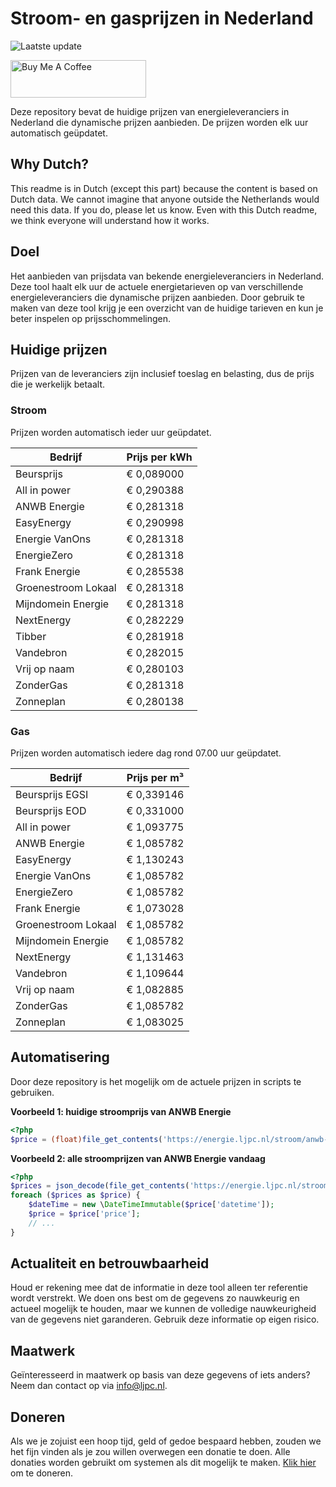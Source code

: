 # Stroom- en gasprijzen in Nederland

![Laatste update](https://img.shields.io/badge/laatste%20update-2023--07--07%2003%3A00%20CET-brightgreen)

<a href="https://www.buymeacoffee.com/Lars-" target="_blank"><img src="https://cdn.buymeacoffee.com/buttons/v2/default-orange.png" alt="Buy Me A Coffee" height="60" style="height: 60px !important;width: 217px !important;" ></a>

Deze repository bevat de huidige prijzen van energieleveranciers in Nederland die dynamische prijzen aanbieden. De prijzen worden elk uur automatisch geüpdatet.

## Why Dutch?

This readme is in Dutch (except this part) because the content is based on Dutch data. We cannot imagine that anyone outside the Netherlands would need this data. If you do, please let us know. Even with this Dutch readme, we think
everyone will understand how it works.

## Doel

Het aanbieden van prijsdata van bekende energieleveranciers in Nederland. Deze tool haalt elk uur de actuele energietarieven op van verschillende energieleveranciers die dynamische prijzen aanbieden. Door gebruik te maken van deze tool
krijg je een overzicht van de huidige tarieven en kun je beter inspelen op prijsschommelingen.

## Huidige prijzen

Prijzen van de leveranciers zijn inclusief toeslag en belasting, dus de prijs die je werkelijk betaalt.

### Stroom

Prijzen worden automatisch ieder uur geüpdatet.

 Bedrijf | Prijs per kWh 
---------|---------------
Beursprijs | € 0,089000
All in power | € 0,290388
ANWB Energie | € 0,281318
EasyEnergy | € 0,290998
Energie VanOns | € 0,281318
EnergieZero | € 0,281318
Frank Energie | € 0,285538
Groenestroom Lokaal | € 0,281318
Mijndomein Energie | € 0,281318
NextEnergy | € 0,282229
Tibber | € 0,281918
Vandebron | € 0,282015
Vrij op naam | € 0,280103
ZonderGas | € 0,281318
Zonneplan | € 0,280138


### Gas

Prijzen worden automatisch iedere dag rond 07.00 uur geüpdatet.

 Bedrijf | Prijs per m³ 
---------|--------------
Beursprijs EGSI | € 0,339146
Beursprijs EOD | € 0,331000
All in power | € 1,093775
ANWB Energie | € 1,085782
EasyEnergy | € 1,130243
Energie VanOns | € 1,085782
EnergieZero | € 1,085782
Frank Energie | € 1,073028
Groenestroom Lokaal | € 1,085782
Mijndomein Energie | € 1,085782
NextEnergy | € 1,131463
Vandebron | € 1,109644
Vrij op naam | € 1,082885
ZonderGas | € 1,085782
Zonneplan | € 1,083025


## Automatisering

Door deze repository is het mogelijk om de actuele prijzen in scripts te gebruiken.

**Voorbeeld 1: huidige stroomprijs van ANWB Energie**

```php
<?php
$price = (float)file_get_contents('https://energie.ljpc.nl/stroom/anwb-energie-nu.txt');

```

**Voorbeeld 2: alle stroomprijzen van ANWB Energie vandaag**

```php
<?php
$prices = json_decode(file_get_contents('https://energie.ljpc.nl/stroom/all-in-power-vandaag.json'),true);
foreach ($prices as $price) {
    $dateTime = new \DateTimeImmutable($price['datetime']);
    $price = $price['price'];
    // ...
}
```

## Actualiteit en betrouwbaarheid

Houd er rekening mee dat de informatie in deze tool alleen ter referentie wordt verstrekt. We doen ons best om de gegevens zo nauwkeurig en actueel mogelijk te houden, maar we kunnen de volledige nauwkeurigheid van de gegevens niet
garanderen. Gebruik deze informatie op eigen risico.

## Maatwerk

Geïnteresseerd in maatwerk op basis van deze gegevens of iets anders? Neem dan contact op
via [info@ljpc.nl](mailto:info@ljpc.nl?subject=Energie%20prijzen).

## Doneren

Als we je zojuist een hoop tijd, geld of gedoe bespaard hebben, zouden we het fijn vinden als je zou willen overwegen een
donatie te doen. Alle donaties worden gebruikt om systemen als dit mogelijk te
maken. [Klik hier](https://www.buymeacoffee.com/Lars-) om te doneren.

